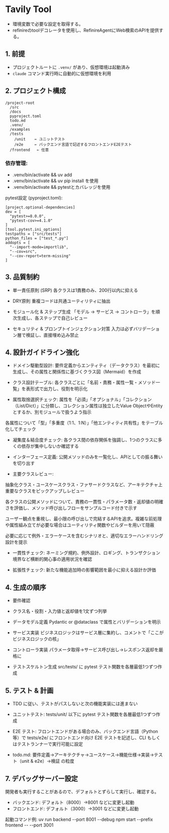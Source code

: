 # Tavily Tool

- 環境変数で必要な設定を取得する。
- refinireのtoolデコレータを使用し、RefinireAgentにWeb検索のAPIを提供する。


## 1. 前提
- プロジェクトルートに `.venv/` があり、仮想環境は起動済み  
- `claude` コマンド実行時に自動的に仮想環境を利用  

## 2. プロジェクト構成
```plaintext
/project-root
  /src
  /docs
  pyproject.toml
  todo.md
  .venv/
  /examples
  /tests
    /unit    ← ユニットテスト
    /e2e     ← バックエンド言語で記述するフロントエンドE2Eテスト
  /frontend   ← 任意
```

### 依存管理: 

- .venv/bin/activate && uv add <package>
- .venv/bin/activate && uv pip install <package> を使用
- .venv/bin/activate && pytestとカバレッジを使用

pytest設定 (pyproject.toml):

```
[project.optional-dependencies]
dev = [
  "pytest>=8.0.0",
  "pytest-cov>=4.1.0"
]
[tool.pytest.ini_options]
testpaths = ["src/tests"]
python_files = ["test_*.py"]
addopts = [
  "--import-mode=importlib",
  "--cov=src",
  "--cov-report=term-missing"
]
```

## 3. 品質制約

* 単一責任原則 (SRP)
各クラスは1責務のみ、200行以内に抑える

* DRY原則
重複コードは共通ユーティリティに抽出

* モジュール化 & ステップ生成
「モデル → サービス → コントローラ」を順次生成し、各ステップで自己レビュー

* セキュリティ & プロンプトインジェクション対策
  入力は必ずバリデーション層で検証し、直接埋め込み禁止

## 4. 設計ガイドライン強化

* ドメイン駆動型設計:
要件定義からエンティティ（データクラス）を最初に生成し、その属性と関係性に基づくクラス図（Mermaid）を作成

* クラス設計テーブル: 
各クラスごとに「名前・責務・属性一覧・メソッド一覧」を表形式で出力し、役割を明示化

* 属性取捨選択チェック:
属性を「必須」「オプショナル」「コレクション（List/Dict）」に分類し、コレクション属性は独立したValue ObjectやEntityとするか、別モジュールで扱うよう指示

各属性について「型」「多重度（1:1、1:N）」「他エンティティ共有性」をテーブル化してチェック

* 凝集度＆結合度チェック:
各クラス間の依存関係を強調し、1つのクラスに多くの依存が集中しないか確認する

* インターフェース定義:
公開メソッドのみを一覧化し、APIとしての振る舞いを切り出す

* 主要クラスレビュー:

抽象化クラス・ユースケースクラス・ファサードクラスなど、アーキテクチャ上重要なクラスをピックアップしレビュー

各クラスの公開メソッドについて、責務の一貫性・パラメータ数・返却値の明確さを評価し、メソッド呼び出しフローをサンプルコード付きで示す

ユーザー観点を重視し、最小限の呼び出しで完結するAPIを追求。複雑な前処理や属性組み立てが必要な場合はユーティリティ関数やビルダーを用いて隠蔽

必要に応じて例外・エラーケースを含むシナリオと、適切なエラーハンドリング設計を提示

* 一貫性チェック:
ネーミング規約、例外設計、ロギング、トランザクション境界など横断的関心事の適用状況を確認

* 拡張性チェック:
新たな機能追加時の影響範囲を最小に抑える設計か評価

## 4. 生成の順序

* 要件確認
* クラス名・役割・入力値と返却値を1文ずつ列挙
* データモデル定義
  Pydantic or @dataclass で属性とバリデーションを明示

* サービス実装
  ビジネスロジックはサービス層に集約し、コメントで「ここがビジネスロジックの核」

* コントローラ実装
 パラメータ取得→サービス呼び出し→レスポンス返却を厳格に

* テストスケルトン生成
  src/tests/ に pytest テスト関数を各層最低1つずつ作成

## 5. テスト & 計画

* TDD に従い、テストがパスしないと次の機能実装には進まない

* ユニットテスト: tests/unit/ 以下に pytest テスト関数を各層最低1つずつ作成

* E2E テスト: フロントエンドがある場合のみ、バックエンド言語（Python等）で tests/e2e/ にフロントエンド向け E2E テストを記述し、CLI もしくはテストランナーで実行可能に設定

* todo.md: 要件定義→アーキテクチャ→ユースケース→機能仕様→実装→テスト（unit & e2e）→検証 の粒度

## 7. デバッグサーバー設定
開発者も実行することがあるので、デフォルトとずらして実行し、確認する。

* バックエンド: デフォルト（8000）→8001 などに変更し起動
* フロントエンド: デフォルト（3000）→3001 などに変更し起動

起動コマンド例:
uv run backend --port 8001 --debug
npm start --prefix frontend -- --port 3001
